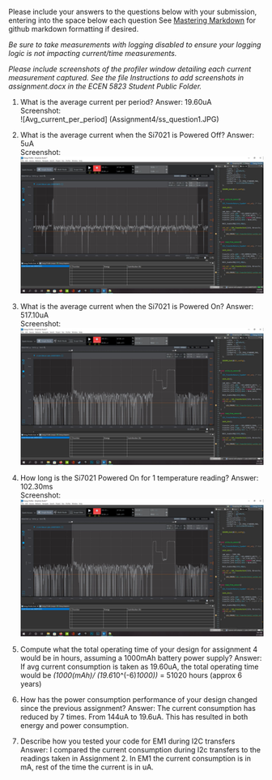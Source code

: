Please include your answers to the questions below with your submission, entering into the space below each question
See [Mastering Markdown](https://guides.github.com/features/mastering-markdown/) for github markdown formatting if desired.

*Be sure to take measurements with logging disabled to ensure your logging logic is not impacting current/time measurements.*

*Please include screenshots of the profiler window detailing each current measurement captured.  See the file Instructions to add screenshots in assignment.docx in the ECEN 5823 Student Public Folder.* 

1. What is the average current per period?
   Answer: 19.60uA
   <br>Screenshot:  
   ![Avg_current_per_period] (Assignment4/ss_question1.JPG)

2. What is the average current when the Si7021 is Powered Off?
   Answer: 5uA
   <br>Screenshot:  
   ![Avg_current_LPM_Off](Assignment4/ss_question2.JPG)  

3. What is the average current when the Si7021 is Powered On?
   Answer: 517.10uA
   <br>Screenshot:  
   ![Avg_current_LPM_Off](Assignment4/ss_question3.JPG)  

4. How long is the Si7021 Powered On for 1 temperature reading?
   Answer: 102.30ms
   <br>Screenshot:  
   ![duration_lpm_on](Assignment4/ss_question3.JPG)  

5. Compute what the total operating time of your design for assignment 4 would be in hours, assuming a 1000mAh battery power supply?
   Answer: If avg current consumption is taken as 19.60uA, the total operating time would be *(1000(mAh)/ (19.6*10^(-6)*1000))* = 51020 hours (approx 6 years)
   
6. How has the power consumption performance of your design changed since the previous assignment?
   Answer: The current consumption has reduced by 7 times. From 144uA to 19.6uA. This has resulted in both energy and power consumption.
   
7. Describe how you tested your code for EM1 during I2C transfers
	Answer: I compared the current consumption during I2c transfers to the readings taken in Assignment 2. In EM1 the current consumption is in mA, rest of the time the current is in uA. 
